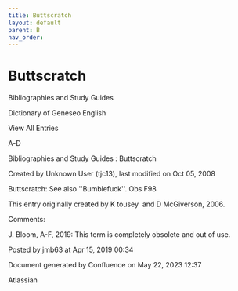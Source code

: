 ```yaml
---
title: Buttscratch
layout: default
parent: B
nav_order:
---
```


# Buttscratch

Bibliographies and Study Guides

Dictionary of Geneseo English

View All Entries

A-D

Bibliographies and Study Guides : Buttscratch

Created by  Unknown User (tjc13), last modified on Oct 05, 2008

Buttscratch: See also ''Bumblefuck''. Obs F98

This entry originally created by K tousey  and D McGiverson, 2006.

Comments:

J. Bloom, A-F, 2019: This term is completely obsolete and out of use. 

Posted by jmb63 at Apr 15, 2019 00:34

Document generated by Confluence on May 22, 2023 12:37

Atlassian
